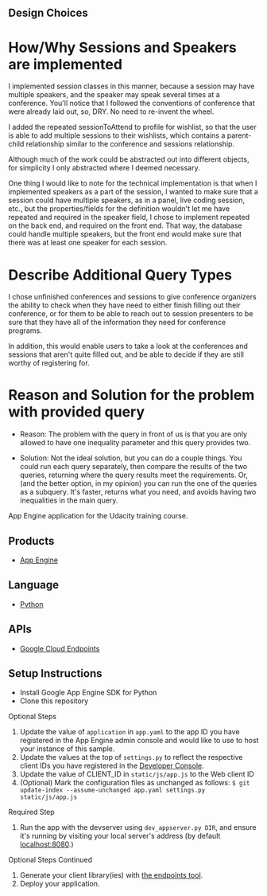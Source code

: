 ## Design Choices
# How/Why Sessions and Speakers are implemented
I implemented session classes in this manner, because a session may have multiple speakers, and the speaker may speak several times at a conference. You'll notice that I followed the conventions of conference that were already laid out, so, DRY. No need to re-invent the wheel.

I added the repeated sessionToAttend to profile for wishlist, so that the user is able to add multiple sessions to their wishlists, which contains a parent-child relationship similar to the conference and sessions relationship.

Although much of the work could be abstracted out into different objects, for simplicity I only abstracted where I deemed necessary.

One thing I would like to note for the technical implementation is that when I implemented speakers as a part of the session, I wanted to make sure that a session could have multiple speakers, as in a panel, live coding session, etc., but the properties/fields for the definition wouldn't let me have repeated and required in the speaker field, I chose to implement repeated on the back end, and required on the front end. That way, the database could handle multiple speakers, but the front end would make sure that there was at least one speaker for each session.

# Describe Additional Query Types
I chose unfinished conferences and sessions to give conference organizers the ability to check when they have need to either finish filling out their conference, or for them to be able to reach out to session presenters to be sure that they have all of the information they need for conference programs.

In addition, this would enable users to take a look at the conferences and sessions that aren't quite filled out, and be able to decide if they are still worthy of registering for. 

# Reason and Solution for the problem with provided query
- Reason: The problem with the query in front of us is that you are only allowed to have one inequality parameter and this query provides two.

- Solution: Not the ideal solution, but you can do a couple things. You could run each query separately, then compare the results of the two queries, returning where the query results meet the requirements. Or, (and the better option, in my opinion) you can run the one of the queries as a subquery. It's faster, returns what you need, and avoids having two inequalities in the main query.


App Engine application for the Udacity training course.

## Products
- [App Engine][1]

## Language
- [Python][2]

## APIs
- [Google Cloud Endpoints][3]

## Setup Instructions
- Install Google App Engine SDK for Python
- Clone this repository

Optional Steps
1. Update the value of `application` in `app.yaml` to the app ID you
   have registered in the App Engine admin console and would like to use to host
   your instance of this sample.
1. Update the values at the top of `settings.py` to
   reflect the respective client IDs you have registered in the
   [Developer Console][4].
1. Update the value of CLIENT_ID in `static/js/app.js` to the Web client ID
1. (Optional) Mark the configuration files as unchanged as follows:
   `$ git update-index --assume-unchanged app.yaml settings.py static/js/app.js`

Required Step
1. Run the app with the devserver using `dev_appserver.py DIR`, and ensure it's running by visiting
   your local server's address (by default [localhost:8080][5].)

Optional Steps Continued
1. Generate your client library(ies) with [the endpoints tool][6].
1. Deploy your application.


[1]: https://developers.google.com/appengine
[2]: http://python.org
[3]: https://developers.google.com/appengine/docs/python/endpoints/
[4]: https://console.developers.google.com/
[5]: https://localhost:8080/
[6]: https://developers.google.com/appengine/docs/python/endpoints/endpoints_tool
